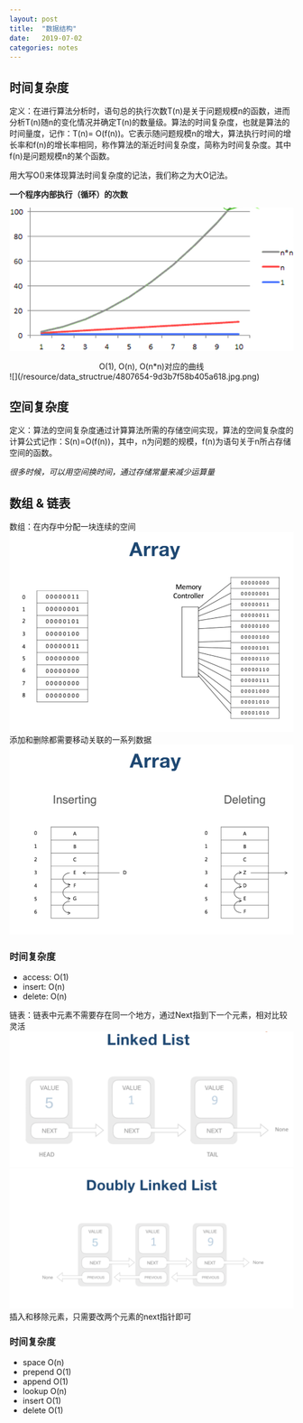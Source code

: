 ```yaml
---
layout: post
title:  "数据结构"
date:   2019-07-02
categories: notes
---
```


## 时间复杂度
定义：在进行算法分析时，语句总的执行次数T(n)是关于问题规模n的函数，进而分析T(n)随n的变化情况并确定T(n)的数量级。算法的时间复杂度，也就是算法的时间量度，记作：T(n)= O(f(n))。它表示随问题规模n的增大，算法执行时间的增长率和f(n)的增长率相同，称作算法的渐近时间复杂度，简称为时间复杂度。其中f(n)是问题规模n的某个函数。

用大写O()来体现算法时间复杂度的记法，我们称之为大O记法。

**一个程序内部执行（循环）的次数**

![](/resource/data_structrue/4807654-b85dde77b61f8a33.jpg.png)
<div style="text-align:center;">O(1), O(n), O(n*n)对应的曲线</div>
![](/resource/data_structrue/4807654-9d3b7f58b405a618.jpg.png)

## 空间复杂度
定义：算法的空间复杂度通过计算算法所需的存储空间实现，算法的空间复杂度的计算公式记作：S(n)=O(f(n))，其中，n为问题的规模，f(n)为语句关于n所占存储空间的函数。

_很多时候，可以用空间换时间，通过存储常量来减少运算量_

## 数组 & 链表
数组：在内存中分配一块连续的空间
![](/resource/data_structrue/array.png)
添加和删除都需要移动关联的一系列数据
![](/resource/data_structrue/array2.png)
### 时间复杂度
* access: O(1)
* insert: O(n)
* delete: O(n)

链表：链表中元素不需要存在同一个地方，通过Next指到下一个元素，相对比较灵活
![](/resource/data_structrue/linked.png)
![](/resource/data_structrue/linked2.png)
插入和移除元素，只需要改两个元素的next指针即可

### 时间复杂度
* space     O(n)
* prepend   O(1)
* append    O(1)
* lookup    O(n)
* insert    O(1)
* delete    O(1)